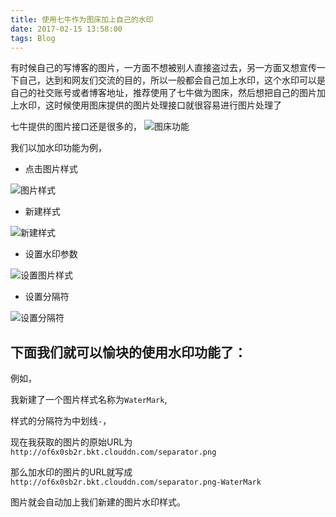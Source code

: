 ```yaml
---
title: 使用七牛作为图床加上自己的水印
date: 2017-02-15 13:58:00
tags: Blog
---
```

有时候自己的写博客的图片，一方面不想被别人直接盗过去，另一方面又想宣传一下自己，达到和网友们交流的目的，所以一般都会自己加上水印，这个水印可以是自己的社交账号或者博客地址，推荐使用了七牛做为图床，然后想把自己的图片加上水印，这时候使用图床提供的图片处理接口就很容易进行图片处理了
<!--more-->
七牛提供的图片接口还是很多的，
![图床功能](http://of6x0sb2r.bkt.clouddn.com/qiniuPhotoProcess.png-WaterMark)

我们以加水印功能为例，

- 点击图片样式

![图片样式](http://of6x0sb2r.bkt.clouddn.com/picturestyle.png-WaterMark)

- 新建样式

![新建样式](http://of6x0sb2r.bkt.clouddn.com/newstyle.png-WaterMark)

- 设置水印参数

![设置图片样式](http://of6x0sb2r.bkt.clouddn.com/setStyle.png-WaterMark)

- 设置分隔符

![设置分隔符](http://of6x0sb2r.bkt.clouddn.com/separator.png-WaterMark)

## 下面我们就可以愉块的使用水印功能了：
例如，

我新建了一个图片样式名称为`WaterMark`,

样式的分隔符为中划线`-`，
    
现在我获取的图片的原始URL为`http://of6x0sb2r.bkt.clouddn.com/separator.png`

那么加水印的图片的URL就写成`http://of6x0sb2r.bkt.clouddn.com/separator.png-WaterMark`

图片就会自动加上我们新建的图片水印样式。